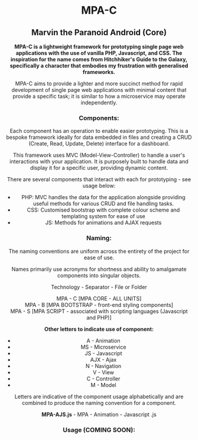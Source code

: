 <div align="center">

# MPA-C
## Marvin the Paranoid Android (Core)

<b>MPA-C is a lightweight framework for prototyping single page web applications with the use of vanilla PHP, Javascript, and CSS. The inspiration for the name comes from Hitchhiker's Guide to the Galaxy, specifically a character that embodies my frustration with generalised frameworks.</b>

MPA-C aims to provide a lighter and more succinct method for rapid development of single page web applications with minimal content that provide a specific task; it is similar to how a microservice may operate independently.

### Components: 

Each component has an operation to enable easier prototyping. This is a bespoke framework ideally for data embedded in files and creating a CRUD (Create, Read, Update, Delete) interface for a dashboard. 

This framework uses MVC (Model-View-Controller) to handle a user's interactions with your application. It is purposely built to handle data and display it for a specific user, providing dynamic content. 

There are several components that interact with each for prototyping - see usage below: 

- PHP: MVC handles the data for the application alongside providing useful methods for various CRUD and file handling tasks. 
- CSS: Customised bootstrap with complete colour scheme and templating system for ease of use 
- JS: Methods for animations and AJAX requests

### Naming: 

The naming conventions are uniform across the entirety of the project for ease of use. 

Names primarily use acronyms for shortness and ability to amalgamate components into singular objects. 

Technology - Separator - File or Folder

  MPA            -        C    [MPA CORE - ALL UNITS]</br>
  MPA            -        B    [MPA BOOTSTRAP - front-end styling components]</br>
  MPA            -        S    [MPA SCRIPT - associated with scripting languages (Javascript and PHP)]</br>

<b>Other letters to indicate use of component:</b>

- A - Animation 
- MS - Microservice 
- JS - Javascript
- AJX - Ajax
- N - Navigation 
- V - View 
- C - Controller 
- M - Model 

Letters are indicative of the component usage alphabetically and are combined to produce the naming convention for a component. 

<b>MPA-AJS.js</b> - MPA - Animation - Javascript .js

### Usage (COMING SOON): 

  </div>
